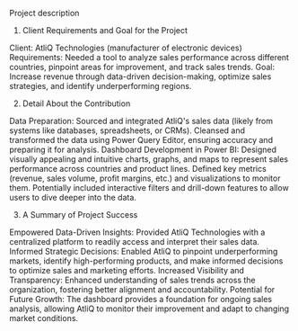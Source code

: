 Project description
1. Client Requirements and Goal for the Project

Client: AtliQ Technologies (manufacturer of electronic devices)
Requirements: Needed a tool to analyze sales performance across different countries, pinpoint areas for improvement, and track sales trends.
Goal: Increase revenue through data-driven decision-making, optimize sales strategies, and identify underperforming regions.

2. Detail About the Contribution

Data Preparation:
Sourced and integrated AtliQ's sales data (likely from systems like databases, spreadsheets, or CRMs).
Cleansed and transformed the data using Power Query Editor, ensuring accuracy and preparing it for analysis.
Dashboard Development in Power BI:
Designed visually appealing and intuitive charts, graphs, and maps to represent sales performance across countries and product lines.
Defined key metrics (revenue, sales volume, profit margins, etc.) and visualizations to monitor them.
Potentially included interactive filters and drill-down features to allow users to dive deeper into the data.

3. A Summary of Project Success

Empowered Data-Driven Insights: Provided AtliQ Technologies with a centralized platform to readily access and interpret their sales data.
Informed Strategic Decisions: Enabled AtliQ to pinpoint underperforming markets, identify high-performing products, and make informed decisions to optimize sales and marketing efforts.
Increased Visibility and Transparency: Enhanced understanding of sales trends across the organization, fostering better alignment and accountability.
Potential for Future Growth: The dashboard provides a foundation for ongoing sales analysis, allowing AtliQ to monitor their improvement and adapt to changing market conditions.